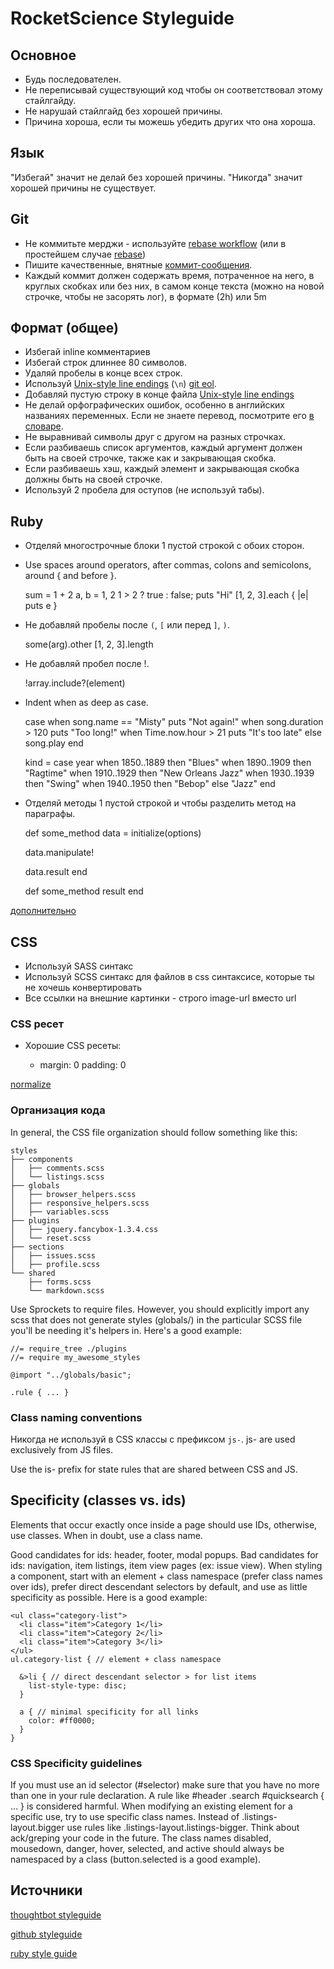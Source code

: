 # RocketScience Styleguide


## Основное

* Будь последователен.
* Не переписывай существующий код чтобы он соответствовал этому стайлгайду.
* Не нарушай стайлгайд без хорошей причины.
* Причина хороша, если ты можешь убедить других что она хороша.

## Язык

"Избегай" значит не делай без хорошей причины.
"Никогда" значит хорошей причины не существует.

## Git

* Не коммитьте мерджи - используйте [rebase workflow] (или в простейшем случае [rebase])
* Пишите качественные, внятные [коммит-сообщения].
* Каждый коммит должен содержать время, потраченное на него, в круглых скобках или без них, в самом конце текста (можно на новой строчке, чтобы не засорять лог), в формате (2h) или 5m

[rebase]: https://github.com/rs-pro/styleguide/wiki/Git-Rebase
[rebase workflow]: http://mettadore.com/analysis/a-simple-git-rebase-workflow-explained/
[коммит-сообщения]: http://tbaggery.com/2008/04/19/a-note-about-git-commit-messages.html

## Формат (общее)

* Избегай inline комментариев
* Избегай строк длиннее 80 символов.
* Удаляй пробелы в конце всех строк.
* Используй [Unix-style line endings] (`\n`) [git eol].
* Добавляй пустую строку в конце файла [Unix-style line endings]
* Не делай орфографических ошибок, особенно в английских названиях переменных. Если не знаете перевод, посмотрите его [в словаре].
* Не выравнивай символы друг с другом на разных строчках.
* Если разбиваешь список аргументов, каждый аргумент должен быть на своей строчке, также как и закрывающая скобка.
* Если разбиваешь хэш, каждый элемент и закрывающая скобка должны быть на своей строчке.
* Используй 2 пробела для оступов (не используй табы).

[git eol]: https://help.github.com/articles/dealing-with-line-endings
[в словаре]: http://slovari.yandex.ru/
[dot guideline example]: https://github.com/thoughtbot/guides/blob/master/style/samples/ruby.rb#L11
[Unix-style line endings]: http://unix.stackexchange.com/questions/23903/should-i-end-my-text-script-files-with-a-newline


## Ruby

* Отделяй многострочные блоки 1 пустой строкой с обоих сторон.
* Use spaces around operators, after commas, colons and semicolons, around { and before }.

    sum = 1 + 2
    a, b = 1, 2
    1 > 2 ? true : false; puts "Hi"
    [1, 2, 3].each { |e| puts e }

* Не добавляй пробелы после `(`, `[` или перед `]`, `)`.

    some(arg).other
    [1, 2, 3].length

* Не добавляй пробел после !.

    !array.include?(element)

* Indent when as deep as case.

    case
    when song.name == "Misty"
      puts "Not again!"
    when song.duration > 120
      puts "Too long!"
    when Time.now.hour > 21
      puts "It's too late"
    else
      song.play
    end
    
    kind = case year
           when 1850..1889 then "Blues"
           when 1890..1909 then "Ragtime"
           when 1910..1929 then "New Orleans Jazz"
           when 1930..1939 then "Swing"
           when 1940..1950 then "Bebop"
           else "Jazz"
           end
           
* Отделяй методы 1 пустой строкой и чтобы разделить метод на параграфы.

  def some_method
    data = initialize(options)

    data.manipulate!

    data.result
  end

  def some_method
    result
  end

[дополнительно](https://github.com/styleguide/ruby)

## CSS

* Используй SASS синтакс
* Используй SCSS синтакс для файлов в css синтаксисе, которые ты не хочешь конвертировать
* Все ссылки на внешние картинки - строго image-url вместо url

### CSS ресет

* Хорошие CSS ресеты:

    *
      margin: 0
      padding: 0

[normalize](http://necolas.github.io/normalize.css/)

### Организация кода

In general, the CSS file organization should follow something like this:

    styles
    ├── components
    │   ├── comments.scss
    │   └── listings.scss
    ├── globals
    │   ├── browser_helpers.scss
    │   ├── responsive_helpers.scss
    │   ├── variables.scss
    ├── plugins
    │   ├── jquery.fancybox-1.3.4.css
    │   └── reset.scss
    ├── sections
    │   ├── issues.scss
    │   ├── profile.scss
    └── shared
        ├── forms.scss
        └── markdown.scss

Use Sprockets to require files. However, you should explicitly import any scss that does not generate styles (globals/) in the particular SCSS file you'll be needing it's helpers in. Here's a good example:

    //= require_tree ./plugins
    //= require my_awesome_styles
    
    @import "../globals/basic";
    
    .rule { ... }


### Class naming conventions

Никогда не используй в CSS классы с префиксом ```js-```. js- are used exclusively from JS files.

Use the is- prefix for state rules that are shared between CSS and JS.

## Specificity (classes vs. ids)

Elements that occur exactly once inside a page should use IDs, otherwise, use classes. When in doubt, use a class name.

Good candidates for ids: header, footer, modal popups.
Bad candidates for ids: navigation, item listings, item view pages (ex: issue view).
When styling a component, start with an element + class namespace (prefer class names over ids), prefer direct descendant selectors by default, and use as little specificity as possible. Here is a good example:

    <ul class="category-list">
      <li class="item">Category 1</li>
      <li class="item">Category 2</li>
      <li class="item">Category 3</li>
    </ul>
    ul.category-list { // element + class namespace
    
      &>li { // direct descendant selector > for list items
        list-style-type: disc;
      }
    
      a { // minimal specificity for all links
        color: #ff0000;
      }
    }

### CSS Specificity guidelines

If you must use an id selector (#selector) make sure that you have no more than one in your rule declaration. A rule like #header .search #quicksearch { ... } is considered harmful.
When modifying an existing element for a specific use, try to use specific class names. Instead of .listings-layout.bigger use rules like .listings-layout.listings-bigger. Think about ack/greping your code in the future.
The class names disabled, mousedown, danger, hover, selected, and active should always be namespaced by a class (button.selected is a good example).



## Источники

[thoughtbot styleguide](https://github.com/thoughtbot/guides)

[github styleguide](https://github.com/styleguide)

[ruby style guide](https://github.com/bbatsov/ruby-style-guide)
